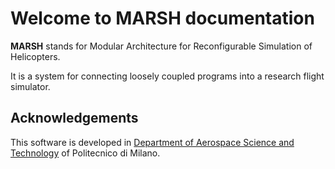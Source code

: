# Welcome to MARSH documentation

**MARSH** stands for Modular Architecture for Reconfigurable Simulation of Helicopters.

It is a system for connecting loosely coupled programs into a research flight simulator.

## Acknowledgements

This software is developed in [Department of Aerospace Science and Technology](https://www.aero.polimi.it/) of Politecnico di Milano.
